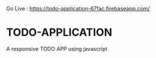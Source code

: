 Go Live : https://todo-application-67fac.firebaseapp.com/
# TODO-APPLICATION
A responsive TODO APP using javascript

